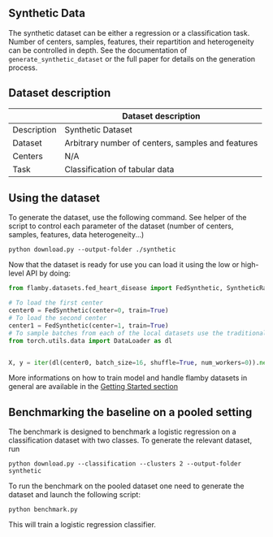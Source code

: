 ## Synthetic Data

The synthetic dataset can be either a regression or a classification
task. Number of centers, samples, features, their repartition and
heterogeneity can be controlled in depth. See the documentation of
`generate_synthetic_dataset` or the full paper for details on the
generation process.

## Dataset description

|                   | Dataset description
| ----------------- | -----------------------------------------------
| Description       | Synthetic Dataset
| Dataset           | Arbitrary number of centers, samples and features
| Centers           | N/A
| Task              | Classification of tabular data


## Using the dataset

To generate the dataset, use the following command. See helper of the script to
control each parameter of the dataset (number of centers, samples, features,
data heterogeneity...)
```
python download.py --output-folder ./synthetic
```

Now that the dataset is ready for use you can load it using the low or high-level API
by doing:
```python
from flamby.datasets.fed_heart_disease import FedSynthetic, SyntheticRaw

# To load the first center
center0 = FedSynthetic(center=0, train=True)
# To load the second center
center1 = FedSynthetic(center=1, train=True)
# To sample batches from each of the local datasets use the traditional pytorch API
from torch.utils.data import DataLoader as dl


X, y = iter(dl(center0, batch_size=16, shuffle=True, num_workers=0)).next()

```
More informations on how to train model and handle flamby datasets in general are available in the [Getting Started section](../../../Quickstart.md)


## Benchmarking the baseline on a pooled setting

The benchmark is designed to benchmark a logistic regression on a
classification dataset with two classes. To generate the relevant
dataset, run
```
python download.py --classification --clusters 2 --output-folder synthetic
```

To run the benchmark on the pooled dataset one need to generate the
dataset and launch the following script:
```
python benchmark.py
```
This will train a logistic regression classifier.
